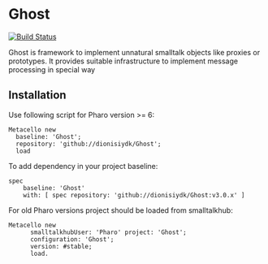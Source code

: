 # Ghost
[![Build Status](https://travis-ci.org/dionisiydk/Ghost.svg?branch=master)](https://travis-ci.org/dionisiydk/Ghost)

Ghost is framework to implement unnatural smalltalk objects like proxies or prototypes. It provides suitable infrastructure to implement message processing in special way

## Installation
Use following script for Pharo version >= 6:
```Smalltalk
Metacello new
  baseline: 'Ghost';
  repository: 'github://dionisiydk/Ghost';
  load
```
To add dependency in your project baseline:
```Smalltalk
spec
    baseline: 'Ghost'
    with: [ spec repository: 'github://dionisiydk/Ghost:v3.0.x' ]
```
For old Pharo versions project should be loaded from smalltalkhub:
```Smalltalk
Metacello new
      smalltalkhubUser: 'Pharo' project: 'Ghost';
      configuration: 'Ghost';
      version: #stable;
      load.
```
